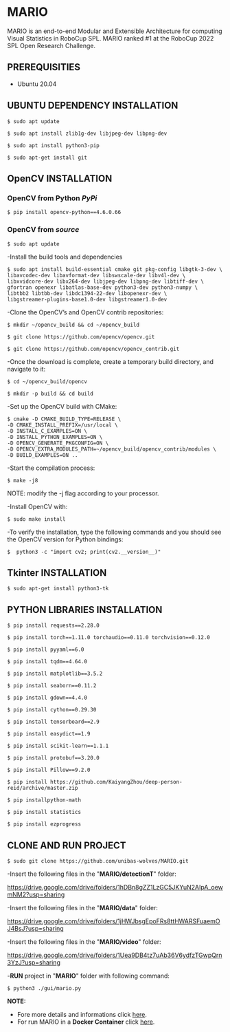 # MARIO
MARIO is an end-to-end Modular and Extensible Architecture for computing Visual Statistics in RoboCup SPL. 
MARIO ranked #1 at the RoboCup 2022 SPL Open Research Challenge.

## PREREQUISITIES

- Ubuntu 20.04

## UBUNTU DEPENDENCY INSTALLATION

    $ sudo apt update

    $ sudo apt install zlib1g-dev libjpeg-dev libpng-dev

    $ sudo apt install python3-pip

    $ sudo apt-get install git

## OpenCV INSTALLATION

### OpenCV from Python ***PyPi*** 

    $ pip install opencv-python==4.6.0.66

### OpenCV from  ***source*** 

    $ sudo apt update

-Install the build tools and dependencies

    $ sudo apt install build-essential cmake git pkg-config libgtk-3-dev \
    libavcodec-dev libavformat-dev libswscale-dev libv4l-dev \
    libxvidcore-dev libx264-dev libjpeg-dev libpng-dev libtiff-dev \
    gfortran openexr libatlas-base-dev python3-dev python3-numpy \
    libtbb2 libtbb-dev libdc1394-22-dev libopenexr-dev \
    libgstreamer-plugins-base1.0-dev libgstreamer1.0-dev

-Clone the OpenCV’s and OpenCV contrib repositories:

    $ mkdir ~/opencv_build && cd ~/opencv_build

    $ git clone https://github.com/opencv/opencv.git

    $ git clone https://github.com/opencv/opencv_contrib.git

-Once the download is complete, create a temporary build directory, and navigate to it:

    $ cd ~/opencv_build/opencv

    $ mkdir -p build && cd build

-Set up the OpenCV build with CMake:

    $ cmake -D CMAKE_BUILD_TYPE=RELEASE \
    -D CMAKE_INSTALL_PREFIX=/usr/local \
    -D INSTALL_C_EXAMPLES=ON \
    -D INSTALL_PYTHON_EXAMPLES=ON \
    -D OPENCV_GENERATE_PKGCONFIG=ON \
    -D OPENCV_EXTRA_MODULES_PATH=~/opencv_build/opencv_contrib/modules \
    -D BUILD_EXAMPLES=ON ..

-Start the compilation process:

    $ make -j8

  NOTE: modify the -j flag according to your processor. 

-Install OpenCV with: 
  
    $ sudo make install

-To verify the installation, type the following commands and you should see the OpenCV version for Python bindings:

    $  python3 -c "import cv2; print(cv2.__version__)"


## Tkinter INSTALLATION

    $ sudo apt-get install python3-tk

## PYTHON LIBRARIES INSTALLATION 
 
    $ pip install requests==2.28.0 
    
    $ pip install torch==1.11.0 torchaudio==0.11.0 torchvision==0.12.0
    
    $ pip install pyyaml==6.0
    
    $ pip install tqdm==4.64.0

    $ pip install matplotlib==3.5.2

    $ pip install seaborn==0.11.2

    $ pip install gdown==4.4.0

    $ pip install cython==0.29.30

    $ pip install tensorboard==2.9
    
    $ pip install easydict==1.9

    $ pip install scikit-learn==1.1.1

    $ pip install protobuf==3.20.0
    
    $ pip install Pillow==9.2.0

    $ pip install https://github.com/KaiyangZhou/deep-person-reid/archive/master.zip	

    $ pip installpython-math
    
    $ pip install statistics
    
    $ pip install ezprogress

## CLONE AND RUN PROJECT

    $ sudo git clone https://github.com/unibas-wolves/MARIO.git

-Insert the following files in the "**MARIO/detectionT**" folder:
  
  https://drive.google.com/drive/folders/1hDBn8gZZ1LzGC5JKYuN2AIpA_oewmNM2?usp=sharing

-Insert the following files in the "**MARIO/data**" folder: 

  https://drive.google.com/drive/folders/1jHWJbsgEpoFRs8ttHWARSFuaemOJ4BsJ?usp=sharing

-Insert the following files in the "**MARIO/video**" folder:
  
  https://drive.google.com/drive/folders/1Uea9DB4tz7uAb36V6ydfzTGwpQrn3YzJ?usp=sharing

-**RUN** project in "**MARIO**" folder with following command:

    $ python3 ./gui/mario.py
     

**NOTE:** 
- Fore more details and informations click [here](https://sites.google.com/unibas.it/wolves/robocup/robocup-2022/mario).
- For run MARIO in a **Docker Container** click [here](https://github.com/unibas-wolves/MARIO/tree/mario-docker).
	
